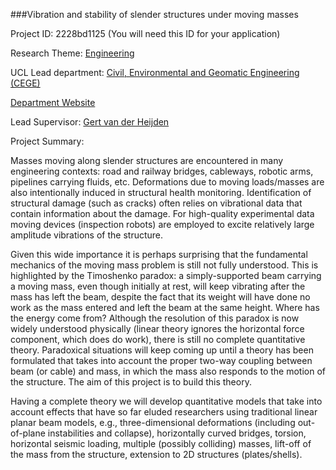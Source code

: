 ###Vibration and stability of slender structures under moving masses

Project ID: 2228bd1125
(You will need this ID for your application)

Research Theme: [Engineering](../themes/engineering.md)

UCL Lead department: [Civil, Environmental and Geomatic Engineering (CEGE)](../departments/civil-environmental-and-geomatic-engineering.md)

[Department Website](https://www.ucl.ac.uk/civil-environmental-geomatic-engineering)

Lead Supervisor: [Gert van der Heijden](https://iris.ucl.ac.uk/iris/browse/profile?upi=GVANH52)

Project Summary:

Masses moving along slender structures are encountered in many
 engineering contexts: road and railway bridges, cableways, robotic arms, pipelines carrying fluids, etc. Deformations due to moving loads/masses are also intentionally induced in structural health monitoring. Identification of structural damage (such as cracks) often relies on vibrational data that contain information about the damage. For high-quality experimental data moving devices (inspection robots) are employed to excite relatively large amplitude vibrations of the structure.
 
 Given this wide importance it is perhaps surprising that the fundamental mechanics of the moving mass problem is still not fully understood. This is highlighted by the Timoshenko paradox: a simply-supported beam carrying a moving mass, even though initially at rest, will keep vibrating after the mass has left the beam, despite the fact that its weight will have done no work as the mass entered and left the beam at the same height. Where has the energy come from? Although the resolution of this paradox is now widely understood physically (linear theory ignores the horizontal force component, which does do work), there is still no complete quantitative theory. Paradoxical situations will keep coming up until a theory has been formulated that takes into account the proper two-way coupling between beam (or cable) and mass, in which the mass also responds to the motion of the structure. The aim of this project is to build this theory.
 
 Having a complete theory we will develop quantitative models that take into account effects that have so far eluded researchers using traditional linear planar beam models, e.g., three-dimensional deformations (including out-of-plane instabilities and collapse), horizontally curved bridges, torsion, horizontal seismic loading, multiple (possibly colliding) masses, lift-off of the mass from the structure, extension to 2D structures (plates/shells).